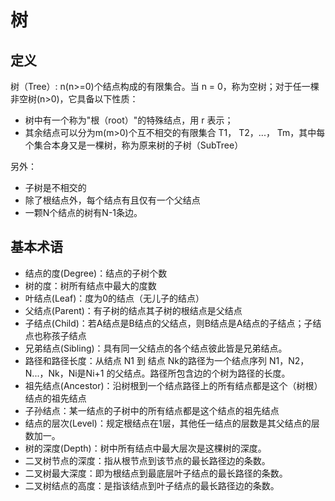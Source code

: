 # 树

## 定义
树（Tree）: n(n>=0)个结点构成的有限集合。当 n = 0，称为空树；对于任一棵非空树(n>0)，它具备以下性质：
* 树中有一个称为"根（root）"的特殊结点，用 r 表示；
* 其余结点可以分为m(m>0)个互不相交的有限集合 T1， T2，...， Tm，其中每个集合本身又是一棵树，称为原来树的子树（SubTree）

另外：
* 子树是不相交的
* 除了根结点外，每个结点有且仅有一个父结点
* 一颗N个结点的树有N-1条边。

## 基本术语
* 结点的度(Degree)：结点的子树个数
* 树的度：树所有结点中最大的度数
* 叶结点(Leaf)：度为0的结点（无儿子的结点）
* 父结点(Parent)：有子树的结点其子树的根结点是父结点
* 子结点(Child)：若A结点是B结点的父结点，则B结点是A结点的子结点；子结点也称孩子结点
* 兄弟结点(Sibling)：具有同一父结点的各个结点彼此皆是兄弟结点。
* 路径和路径长度：从结点 N1 到 结点 Nk的路径为一个结点序列 N1，N2，N...，Nk，Ni是Ni+1 的父结点。路径所包含边的个树为路径的长度。
* 祖先结点(Ancestor)：沿树根到一个结点路径上的所有结点都是这个（树根）结点的祖先结点
* 子孙结点：某一结点的子树中的所有结点都是这个结点的祖先结点
* 结点的层次(Level)：规定根结点在1层，其他任一结点的层数是其父结点的层数加一。
* 树的深度(Depth)：树中所有结点中最大层次是这棵树的深度。
* 二叉树节点的深度：指从根节点到该节点的最长路径边的条数。
* 二叉树最大深度：即为根结点到最底层叶子结点的最长路径的条数。
* 二叉树结点的高度：是指该结点到叶子结点的最长路径边的条数。